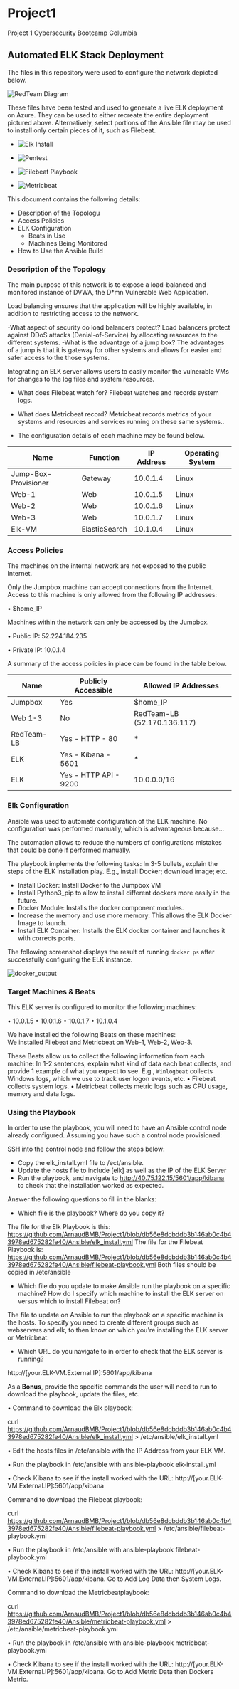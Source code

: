# Project1
Project 1 Cybersecurity Bootcamp Columbia

## Automated ELK Stack Deployment

The files in this repository were used to configure the network depicted below.

 ![RedTeam Diagram](https://user-images.githubusercontent.com/89435904/130558428-1746334d-0b93-4b82-9c4a-610341281383.png)

These files have been tested and used to generate a live ELK deployment on Azure. They can be used to either recreate the entire deployment pictured above. Alternatively, select portions of the Ansible file may be used to install only certain pieces of it, such as Filebeat.


- ![Elk Install](Ansible/elk_install.yml)

- ![Pentest](Ansible/pentest.yml)

- ![Filebeat Playbook](filebeat-playbook.yml)

- ![Metricbeat](Ansible/metricbeat-playbook.yml)



This document contains the following details:
- Description of the Topologu
- Access Policies
- ELK Configuration
  - Beats in Use
  - Machines Being Monitored
- How to Use the Ansible Build


### Description of the Topology

The main purpose of this network is to expose a load-balanced and monitored instance of DVWA, the D*mn Vulnerable Web Application.

Load balancing ensures that the application will be highly available, in addition to restricting access to the network.

-What aspect of security do load balancers protect?
Load balancers protect against DDoS attacks (Denial-of-Service) by allocating resources to the different systems.
-What is the advantage of a jump box?
The advantages of a jump is that it is gateway for other systems and allows for easier and safer access to the those systems.

Integrating an ELK server allows users to easily monitor the vulnerable VMs for changes to the log files and system resources.

- What does Filebeat watch for?
Filebeat watches and records system logs.

- What does Metricbeat record? 
Metricbeat records metrics of your systems and resources and services running on these same systems..

- The configuration details of each machine may be found below.

| Name                 | Function      | IP Address | Operating System |
|----------------------|---------------|------------|------------------|
| Jump-Box-Provisioner | Gateway       | 10.0.1.4   | Linux            |
| Web-1                | Web           | 10.0.1.5   | Linux            |
| Web-2                | Web           | 10.0.1.6   | Linux            |
| Web-3                | Web           | 10.0.1.7   | Linux            |
| Elk-VM               | ElasticSearch | 10.1.0.4   | Linux            |



### Access Policies

The machines on the internal network are not exposed to the public Internet. 

Only the Jumpbox machine can accept connections from the Internet. Access to this machine is only allowed from the following IP addresses:

•	$home_IP

Machines within the network can only be accessed by the Jumpbox.

•	Public IP: 52.224.184.235

•	Private IP: 10.0.1.4
 
A summary of the access policies in place can be found in the table below.

| Name       | Publicly Accessible   | Allowed IP Addresses        |
|------------|-----------------------|-----------------------------|
| Jumpbox    | Yes                   | $home_IP                    |
| Web 1-3    | No                    | RedTeam-LB (52.170.136.117) |
| RedTeam-LB | Yes - HTTP - 80       | *                           |
| ELK        | Yes - Kibana - 5601   | *                           |
| ELK        | Yes - HTTP API - 9200 | 10.0.0.0/16                 |

### Elk Configuration

Ansible was used to automate configuration of the ELK machine. No configuration was performed manually, which is advantageous because...

The automation allows to reduce the numbers of configurations mistakes that could be done if performed manually.

The playbook implements the following tasks:
In 3-5 bullets, explain the steps of the ELK installation play. E.g., install Docker; download image; etc.

- Install Docker: Install Docker to the Jumpbox VM
- Install Python3_pip to allow to install different dockers more easily in the future.
- Docker Module: Installs the docker component modules.
- Increase the memory and use more memory: This allows the ELK Docker Image to launch.
- Install ELK Container: Installs the ELK docker container and launches it with corrects ports.

The following screenshot displays the result of running `docker ps` after successfully configuring the ELK instance.

![docker_output](https://user-images.githubusercontent.com/89435904/130558492-8b38c1bf-a112-45ec-a376-4239ed5b49d0.PNG)

### Target Machines & Beats
This ELK server is configured to monitor the following machines:

•	10.0.1.5
•	10.0.1.6
•	10.0.1.7
•	10.1.0.4


We have installed the following Beats on these machines:						
We installed Filebeat and Metricbeat on Web-1, Web-2, Web-3.

These Beats allow us to collect the following information from each machine:
In 1-2 sentences, explain what kind of data each beat collects, and provide 1 example of what you expect to see. E.g., `Winlogbeat` collects Windows logs, which we use to track user logon events, etc.
•	Filebeat collects system logs.
•	Metricbeat collects metric logs such as CPU usage, memory and data logs.

### Using the Playbook

In order to use the playbook, you will need to have an Ansible control node already configured. Assuming you have such a control node provisioned: 

SSH into the control node and follow the steps below:
- Copy the elk_install.yml file to /ect/ansible.
- Update the hosts file to include [elk] as well as the IP of the ELK Server
- Run the playbook, and navigate to http://40.75.122.15/5601/app/kibana to check that the installation worked as expected.

Answer the following questions to fill in the blanks:
- Which file is the playbook? Where do you copy it?

The file for the Elk Playbook is this:  https://github.com/ArnaudBMB/Project1/blob/db56e8dcbddb3b146ab0c4b43978ed675282fe40/Ansible/elk_install.yml
The file for the Filebeat Playbook is:  https://github.com/ArnaudBMB/Project1/blob/db56e8dcbddb3b146ab0c4b43978ed675282fe40/Ansible/filebeat-playbook.yml
Both files should be copied in /etc/ansible

- Which file do you update to make Ansible run the playbook on a specific machine? How do I specify which machine to install the ELK server on versus which to install Filebeat on?

The file to update on Ansible to run the playbook on a specific machine is the hosts. To specify you need to create different groups such as webservers and elk, to then know on which you're installing the ELK server or Metricbeat.


- Which URL do you navigate to in order to check that the ELK server is running? 

http://[your.ELK-VM.External.IP]:5601/app/kibana


As a **Bonus**, provide the specific commands the user will need to run to download the playbook, update the files, etc.

•	Command to download the Elk playbook:

curl https://github.com/ArnaudBMB/Project1/blob/db56e8dcbddb3b146ab0c4b43978ed675282fe40/Ansible/elk_install.yml > /etc/ansible/elk_install.yml

•	Edit the hosts files in /etc/ansible with the IP Address from your ELK VM.

•	Run the playbook in /etc/ansible with ansible-playbook elk-install.yml

•	Check Kibana to see if the install worked with the URL: http://[your.ELK-VM.External.IP]:5601/app/kibana

Command to download the Filebeat playbook:

curl https://github.com/ArnaudBMB/Project1/blob/db56e8dcbddb3b146ab0c4b43978ed675282fe40/Ansible/filebeat-playbook.yml > /etc/ansible/filebeat-playbook.yml

•	Run the playbook in /etc/ansible with ansible-playbook filebeat-playbook.yml

•	Check Kibana to see if the install worked with the URL: http://[your.ELK-VM.External.IP]:5601/app/kibana. Go to Add Log Data then System Logs.

Command to download the Metricbeatplaybook:

curl https://github.com/ArnaudBMB/Project1/blob/db56e8dcbddb3b146ab0c4b43978ed675282fe40/Ansible/metricbeat-playbook.yml > /etc/ansible/metricbeat-playbook.yml

•	Run the playbook in /etc/ansible with ansible-playbook metricbeat-playbook.yml

•	Check Kibana to see if the install worked with the URL: http://[your.ELK-VM.External.IP]:5601/app/kibana. Go to Add Metric Data then Dockers Metric.



